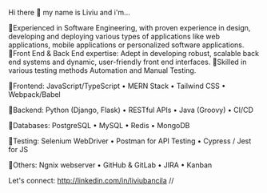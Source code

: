 Hi there 👋 my name is Liviu and i'm...

🔸Experienced in Software Engineering, with proven experience in design,
 developing and deploying various types of applications like web applications, mobile
 applications or personalized software applications.
🔸Front End & Back End expertise: Adept in developing robust, scalable back end
 systems and dynamic, user-friendly front end interfaces.
🔸Skilled in various testing methods Automation and Manual Testing.

🔸Frontend: JavaScript/TypeScript • MERN Stack • Tailwind CSS • Webpack/Babel

🔸Backend: Python (Django, Flask) • RESTful APIs • Java (Groovy) • CI/CD

🔸Databases: PostgreSQL • MySQL • Redis • MongoDB

🔸Testing: Selenium WebDriver • Postman for API Testing • Cypress / Jest for JS

🔸Others: Ngnix webserver • GitHub & GitLab • JIRA • Kanban

Let's connect: http://linkedin.com/in/liviubancila //
